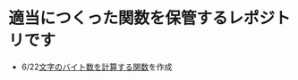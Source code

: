 # 適当につくった関数を保管するレポジトリです

- 6/22[文字のバイト数を計算する関数](https://github.com/RyomaOhtani/-/blob/main/calculate_bytes.py)を作成


